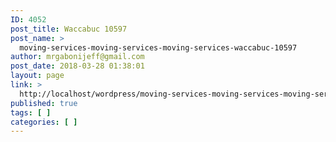```yaml
---
ID: 4052
post_title: Waccabuc 10597
post_name: >
  moving-services-moving-services-moving-services-waccabuc-10597
author: mrgabonijeff@gmail.com
post_date: 2018-03-28 01:38:01
layout: page
link: >
  http://localhost/wordpress/moving-services-moving-services-moving-services-waccabuc-10597/
published: true
tags: [ ]
categories: [ ]
---
```

